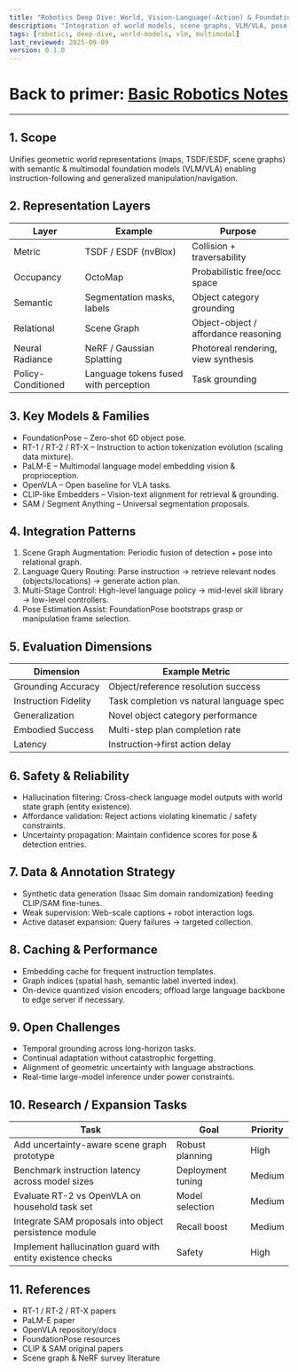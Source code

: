 ```yaml
---
title: "Robotics Deep Dive: World, Vision-Language(-Action) & Foundation Models"
description: "Integration of world models, scene graphs, VLM/VLA, pose and multimodal grounding for robotics."
tags: [robotics, deep-dive, world-models, vlm, multimodal]
last_reviewed: 2025-09-09
version: 0.1.0
---
```


# Back to primer: [Basic Robotics Notes](basic_robotics_notes.md)

---
## 1. Scope

Unifies geometric world representations (maps, TSDF/ESDF, scene graphs) with semantic & multimodal foundation models (VLM/VLA) enabling instruction-following and generalized manipulation/navigation.

## 2. Representation Layers

| Layer | Example | Purpose |
|-------|---------|---------|
| Metric | TSDF / ESDF (nvBlox) | Collision + traversability |
| Occupancy | OctoMap | Probabilistic free/occ space |
| Semantic | Segmentation masks, labels | Object category grounding |
| Relational | Scene Graph | Object-object / affordance reasoning |
| Neural Radiance | NeRF / Gaussian Splatting | Photoreal rendering, view synthesis |
| Policy-Conditioned | Language tokens fused with perception | Task grounding |

## 3. Key Models & Families

- FoundationPose – Zero-shot 6D object pose.
- RT-1 / RT-2 / RT-X – Instruction to action tokenization evolution (scaling data mixture).
- PaLM-E – Multimodal language model embedding vision & proprioception.
- OpenVLA – Open baseline for VLA tasks.
- CLIP-like Embedders – Vision-text alignment for retrieval & grounding.
- SAM / Segment Anything – Universal segmentation proposals.

## 4. Integration Patterns

1. Scene Graph Augmentation: Periodic fusion of detection + pose into relational graph.
2. Language Query Routing: Parse instruction → retrieve relevant nodes (objects/locations) → generate action plan.
3. Multi-Stage Control: High-level language policy → mid-level skill library → low-level controllers.
4. Pose Estimation Assist: FoundationPose bootstraps grasp or manipulation frame selection.

## 5. Evaluation Dimensions

| Dimension | Example Metric |
|-----------|----------------|
| Grounding Accuracy | Object/reference resolution success |
| Instruction Fidelity | Task completion vs natural language spec |
| Generalization | Novel object category performance |
| Embodied Success | Multi-step plan completion rate |
| Latency | Instruction→first action delay |

## 6. Safety & Reliability

- Hallucination filtering: Cross-check language model outputs with world state graph (entity existence).
- Affordance validation: Reject actions violating kinematic / safety constraints.
- Uncertainty propagation: Maintain confidence scores for pose & detection entries.

## 7. Data & Annotation Strategy

- Synthetic data generation (Isaac Sim domain randomization) feeding CLIP/SAM fine-tunes.
- Weak supervision: Web-scale captions + robot interaction logs.
- Active dataset expansion: Query failures → targeted collection.

## 8. Caching & Performance

- Embedding cache for frequent instruction templates.
- Graph indices (spatial hash, semantic label inverted index).
- On-device quantized vision encoders; offload large language backbone to edge server if necessary.

## 9. Open Challenges

- Temporal grounding across long-horizon tasks.
- Continual adaptation without catastrophic forgetting.
- Alignment of geometric uncertainty with language abstractions.
- Real-time large-model inference under power constraints.

## 10. Research / Expansion Tasks

| Task | Goal | Priority |
|------|------|---------|
| Add uncertainty-aware scene graph prototype | Robust planning | High |
| Benchmark instruction latency across model sizes | Deployment tuning | Medium |
| Evaluate RT-2 vs OpenVLA on household task set | Model selection | Medium |
| Integrate SAM proposals into object persistence module | Recall boost | Medium |
| Implement hallucination guard with entity existence checks | Safety | High |

## 11. References

- RT-1 / RT-2 / RT-X papers
- PaLM-E paper
- OpenVLA repository/docs
- FoundationPose resources
- CLIP & SAM original papers
- Scene graph & NeRF survey literature
